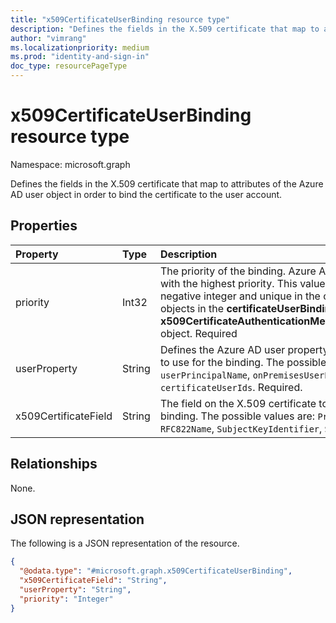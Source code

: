 ```yaml
---
title: "x509CertificateUserBinding resource type"
description: "Defines the fields in the X.509 certificate that map to attributes of the Azure AD user object in order to bind the certificate to the user account."
author: "vimrang"
ms.localizationpriority: medium
ms.prod: "identity-and-sign-in"
doc_type: resourcePageType
---
```


# x509CertificateUserBinding resource type

Namespace: microsoft.graph

Defines the fields in the X.509 certificate that map to attributes of the Azure AD user object in order to bind the certificate to the user account.

## Properties
|Property|Type|Description|
|:---|:---|:---|
|priority|Int32|The priority of the binding. Azure AD uses the binding with the highest priority. This value must be a non-negative integer and unique in the collection of objects in the **certificateUserBindings** property of an **x509CertificateAuthenticationMethodConfiguration** object. Required|
|userProperty|String|Defines the Azure AD user property of the user object to use for the binding. The possible values are: `userPrincipalName`, `onPremisesUserPrincipalName`, `certificateUserIds`. Required.|
|x509CertificateField|String|The field on the X.509 certificate to use for the binding. The possible values are: `PrincipalName`, `RFC822Name`, `SubjectKeyIdentifier`, `SHA1PublicKey`. |

## Relationships
None.

## JSON representation
The following is a JSON representation of the resource.
<!-- {
  "blockType": "resource",
  "@odata.type": "microsoft.graph.x509CertificateUserBinding"
}
-->
``` json
{
  "@odata.type": "#microsoft.graph.x509CertificateUserBinding",
  "x509CertificateField": "String",
  "userProperty": "String",
  "priority": "Integer"
}
```

